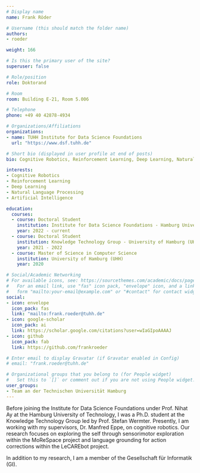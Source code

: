 ```yaml
---
# Display name
name: Frank Röder

# Username (this should match the folder name)
authors:
- roeder

weight: 166

# Is this the primary user of the site?
superuser: false

# Role/position
role: Doktorand

# Room
room: Building E-21, Room 5.006

# Telephone
phone: +49 40 42878-4934

# Organizations/Affiliations
organizations:
- name: TUHH Institute for Data Science Foundations
  url: "https://www.dsf.tuhh.de"

# Short bio (displayed in user profile at end of posts)
bio: Cognitive Robotics, Reinforcement Learning, Deep Learning, Natural Language Processing

interests:
- Cognitive Robotics
- Reinforcement Learning
- Deep Learning
- Natural Language Processing
- Artificial Intelligence

education:
  courses:
  - course: Doctoral Student
    institution: Institute for Data Science Foundations - Hamburg University of Technology (TUHH)
    year: 2022 - current
  - course: Doctoral Student
    institution: Knowledge Technology Group - University of Hamburg (UHH)
    year: 2021 - 2022
  - course: Master of Science in Computer Science
    institution: University of Hamburg (UHH)
    year: 2020

# Social/Academic Networking
# For available icons, see: https://sourcethemes.com/academic/docs/page-builder/#icons
#   For an email link, use "fas" icon pack, "envelope" icon, and a link in the
#   form "mailto:your-email@example.com" or "#contact" for contact widget.
social:
- icon: envelope
  icon_pack: fas
  link: "mailto:frank.roeder@tuhh.de"
- icon: google-scholar
  icon_pack: ai
  link: https://scholar.google.com/citations?user=wIaGIpoAAAAJ
- icon: github
  icon_pack: fab
  link: https://github.com/frankroeder

# Enter email to display Gravatar (if Gravatar enabled in Config)
# email: "frank.roeder@tuhh.de"

# Organizational groups that you belong to (for People widget)
#   Set this to `[]` or comment out if you are not using People widget.
user_groups:
- Team an der Technischen Universität Hamburg
---
```


Before joining the Institute for Data Science Foundations under Prof. Nihat Ay at the Hamburg University of Technology, I was a Ph.D. student at the Knowledge Technology Group led by Prof. Stefan Wermter. Presently, I am working with my supervisors, Dr. Manfred Eppe, on cognitive robotics. Our research focuses on exploring the self through sensorimotor exploration within the MoReSpace project and language grounding for action corrections within the LeCAREbot project.

In addition to my research, I am a member of the Gesellschaft für Informatik (GI).
